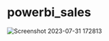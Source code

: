 # powerbi_sales

![Screenshot 2023-07-31 172813](https://github.com/AbdulRehmanSaqib/powerbi_sales/assets/139422416/d213df64-029f-418f-8c57-b0229d9767a1)
